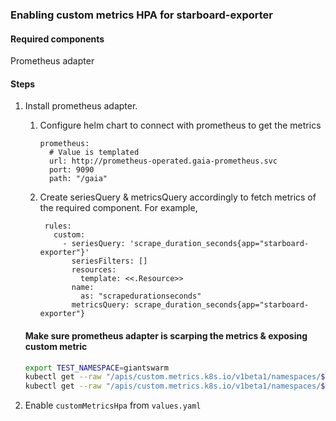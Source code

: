 ### Enabling custom metrics HPA for starboard-exporter

#### Required components

Prometheus adapter

#### Steps

1. Install prometheus adapter.
    1. Configure helm chart to connect with prometheus to get the metrics
        ```
        prometheus:
          # Value is templated
          url: http://prometheus-operated.gaia-prometheus.svc
          port: 9090
          path: "/gaia"
        ```
    2. Create seriesQuery & metricsQuery accordingly to fetch metrics of the required component. For example,
        ```
         rules:
           custom:
             - seriesQuery: 'scrape_duration_seconds{app="starboard-exporter"}'
               seriesFilters: []
               resources:
                 template: <<.Resource>>
               name:
                 as: "scrapedurationseconds"
               metricsQuery: scrape_duration_seconds{app="starboard-exporter"}
        ```

    #### Make sure prometheus adapter is scarping the metrics & exposing custom metric

    ```bash
    export TEST_NAMESPACE=giantswarm
    kubectl get --raw "/apis/custom.metrics.k8s.io/v1beta1/namespaces/$TEST_NAMESPACE/pods/*/scrapedurationseconds" 
    kubectl get --raw "/apis/custom.metrics.k8s.io/v1beta1/namespaces/$TEST_NAMESPACE/services/*/scrapedurationseconds" | jq -r .
    ```

2. Enable `customMetricsHpa` from `values.yaml`

